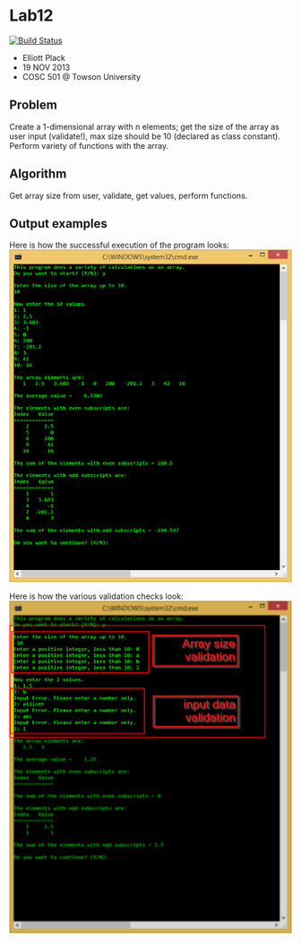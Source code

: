 Lab12
=====

[![Build Status](https://travis-ci.org/talllguy/Lab12.png?branch=master)](https://travis-ci.org/talllguy/Lab12)

- Elliott Plack
- 19 NOV 2013
- COSC 501 @ Towson University

## Problem
Create a 1-dimensional array with n elements; get the size of the array as user input (validate!), max size should be 10 (declared as class constant). Perform variety of functions with the array.

## Algorithm
Get array size from user, validate, get values, perform functions.

## Output examples
Here is how the successful execution of the program looks:
![successful](/output/successful-output.png)

Here is how the various validation checks look:
![validate](/output/error-checks.png)